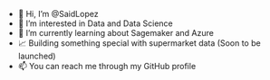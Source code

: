 - 👋 Hi, I’m @SaidLopez
- 👀 I’m interested in Data and Data Science
- 🌱 I’m currently learning about Sagemaker and Azure
- 📈 Building something special with supermarket data (Soon to be launched)
- 📫 You can reach me through my GitHub profile

<!---
SaidLopez/SaidLopez is a ✨ special ✨ repository because its `README.md` (this file) appears on your GitHub profile.
You can click the Preview link to take a look at your changes.
--->
